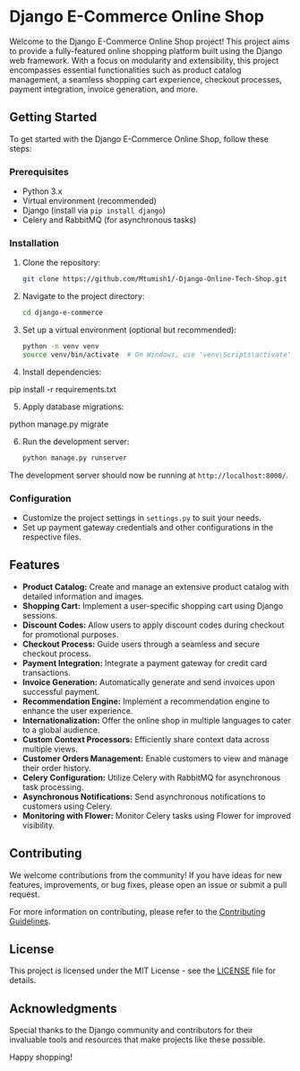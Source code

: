 # Django E-Commerce Online Shop

Welcome to the Django E-Commerce Online Shop project! This project aims to provide a fully-featured online shopping platform built using the Django web framework. With a focus on modularity and extensibility, this project encompasses essential functionalities such as product catalog management, a seamless shopping cart experience, checkout processes, payment integration, invoice generation, and more.

## Getting Started

To get started with the Django E-Commerce Online Shop, follow these steps:

### Prerequisites

- Python 3.x
- Virtual environment (recommended)
- Django (install via `pip install django`)
- Celery and RabbitMQ (for asynchronous tasks)

### Installation

1. Clone the repository:

   ```bash
   git clone https://github.com/Mtumish1/-Django-Online-Tech-Shop.git
   ```

2. Navigate to the project directory:

   ```bash
   cd django-e-commerce
   ```

3. Set up a virtual environment (optional but recommended):

   ```bash
   python -m venv venv
   source venv/bin/activate  # On Windows, use 'venv\Scripts\activate'
   ```

4. Install dependencies:

  pip install -r requirements.txt

5. Apply database migrations:


  python manage.py migrate
  

6. Run the development server:

   ```bash
   python manage.py runserver
   ```

The development server should now be running at `http://localhost:8000/`.

### Configuration

- Customize the project settings in `settings.py` to suit your needs.
- Set up payment gateway credentials and other configurations in the respective files.

## Features

- **Product Catalog:** Create and manage an extensive product catalog with detailed information and images.
- **Shopping Cart:** Implement a user-specific shopping cart using Django sessions.
- **Discount Codes:** Allow users to apply discount codes during checkout for promotional purposes.
- **Checkout Process:** Guide users through a seamless and secure checkout process.
- **Payment Integration:** Integrate a payment gateway for credit card transactions.
- **Invoice Generation:** Automatically generate and send invoices upon successful payment.
- **Recommendation Engine:** Implement a recommendation engine to enhance the user experience.
- **Internationalization:** Offer the online shop in multiple languages to cater to a global audience.
- **Custom Context Processors:** Efficiently share context data across multiple views.
- **Customer Orders Management:** Enable customers to view and manage their order history.
- **Celery Configuration:** Utilize Celery with RabbitMQ for asynchronous task processing.
- **Asynchronous Notifications:** Send asynchronous notifications to customers using Celery.
- **Monitoring with Flower:** Monitor Celery tasks using Flower for improved visibility.

## Contributing

We welcome contributions from the community! If you have ideas for new features, improvements, or bug fixes, please open an issue or submit a pull request.

For more information on contributing, please refer to the [Contributing Guidelines](CONTRIBUTING.md).

## License

This project is licensed under the MIT License - see the [LICENSE](LICENSE) file for details.

## Acknowledgments

Special thanks to the Django community and contributors for their invaluable tools and resources that make projects like these possible.

Happy shopping!
